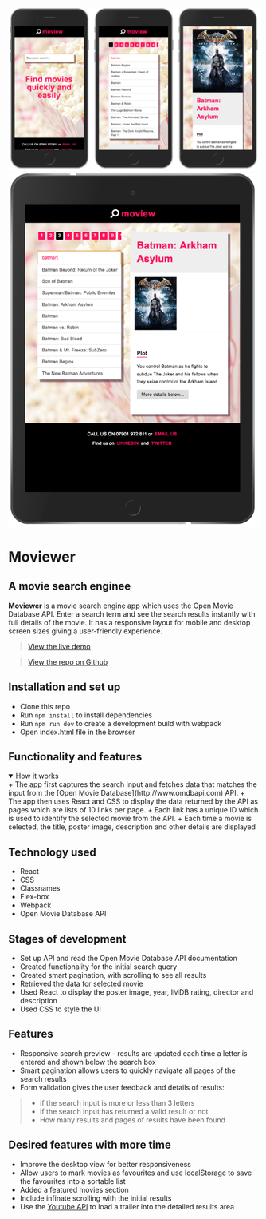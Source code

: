 ![Screenshot](./src/images/react-cinema-screenshot-mobile.png) 
![Screenshot](./src/images/react-cinema-screenshot-ipad.png) 

# Moviewer
## A movie search enginee
**Moviewer** is a movie search engine app which uses the Open Movie Database API. Enter a search term and see the search results instantly with full details of the movie. It has a responsive layout for mobile and desktop screen sizes giving a user-friendly experience.

> [View the live demo](https://moviewer.herokuapp.com/)

> [View the repo on Github](https://github.com/rolandjlevy/moview)

## Installation and set up
+ Clone this repo
+ Run `npm install` to install dependencies
+ Run `npm run dev` to create a development build with webpack
+ Open index.html file in the browser

## Functionality and features
<details open>
  <summary>How it works</summary>
    + The app first captures the search input and fetches data that matches the input from the [Open Movie Database](http://www.omdbapi.com) API. 
    + The app then uses React and CSS to display the data returned by the API as pages which are lists of 10 links per page. 
    + Each link has a unique ID which is used to identify the selected movie from the API.
    + Each time a movie is selected, the title, poster image, description and other details are displayed
</details>

## Technology used
+ React
+ CSS
+ Classnames
+ Flex-box
+ Webpack
+ Open Movie Database API

## Stages of development
+ Set up API and read the Open Movie Database API documentation 
+ Created functionality for the initial search query
+ Created smart pagination, with scrolling to see all results
+ Retrieved the data for selected movie 
+ Used React to display the poster image, year, IMDB rating, director and description
+ Used CSS to style the UI

## Features
+ Responsive search preview - results are updated each time a letter is entered and shown below the search box
+ Smart pagination allows users to quickly navigate all pages of the search results
+ Form validation gives the user feedback and details of results:
> + if the search input is more or less than 3 letters
> + if the search input has returned a valid result or not
> + How many results and pages of results have been found

## Desired features with more time
+ Improve the desktop view for better responsiveness
+ Allow users to mark movies as favourites and use localStorage to save the favourites into a sortable list
+ Added a featured movies section
+ Include infinate scrolling with the initial results
+ Use the [Youtube API](https://developers.google.com/youtube/v3/) to load a trailer into the detailed results area
